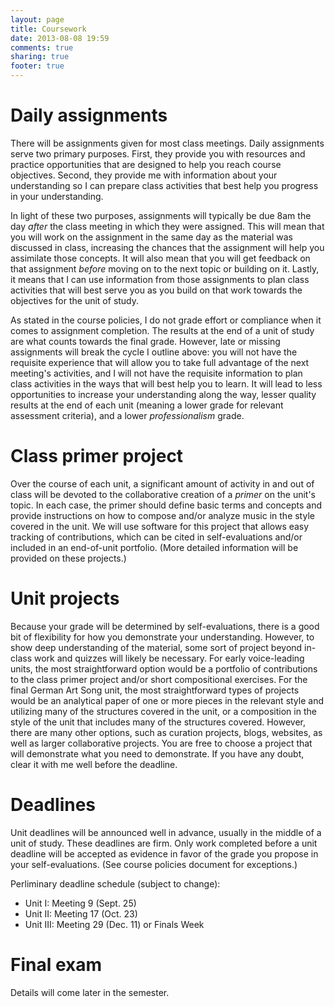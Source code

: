 ```yaml
---
layout: page
title: Coursework
date: 2013-08-08 19:59
comments: true
sharing: true
footer: true
---
```


# Daily assignments #

There will be assignments given for most class meetings. Daily assignments serve two primary purposes. First, they provide you with resources and practice opportunities that are designed to help you reach course objectives. Second, they provide me with information about your understanding so I can prepare class activities that best help you progress in your understanding. 

In light of these two purposes, assignments will typically be due 8am the day *after* the class meeting in which they were assigned. This will mean that you will work on the assignment in the same day as the material was discussed in class, increasing the chances that the assignment will help you assimilate those concepts. It will also mean that you will get feedback on that assignment *before* moving on to the next topic or building on it. Lastly, it means that I can use information from those assignments to plan class activities that will best serve you as you build on that work towards the objectives for the unit of study.

As stated in the course policies, I do not grade effort or compliance when it comes to assignment completion. The results at the end of a unit of study are what counts towards the final grade. However, late or missing assignments will break the cycle I outline above: you will not have the requisite experience that will allow you to take full advantage of the next meeting's activities, and I will not have the requisite information to plan class activities in the ways that will best help you to learn. It will lead to less opportunities to increase your understanding along the way, lesser quality results at the end of each unit (meaning a lower grade for relevant assessment criteria), and a lower *professionalism* grade.

# Class primer project #

Over the course of each unit, a significant amount of activity in and out of class will be devoted to the collaborative creation of a *primer* on the unit's topic. In each case, the primer should define basic terms and concepts and provide instructions on how to compose and/or analyze music in the style covered in the unit. We will use software for this project that allows easy tracking of contributions, which can be cited in self-evaluations and/or included in an end-of-unit portfolio. (More detailed information will be provided on these projects.)

# Unit projects #

Because your grade will be determined by self-evaluations, there is a good bit of flexibility for how you demonstrate your understanding. However, to show deep understanding of the material, some sort of project beyond in-class work and quizzes will likely be necessary. For early voice-leading units, the most straightforward option would be a portfolio of contributions to the class primer project and/or short compositional exercises. For the final German Art Song unit, the most straightforward types of projects would be an analytical paper of one or more pieces in the relevant style and utilizing many of the structures covered in the unit, or a composition in the style of the unit that includes many of the structures covered. However, there are many other options, such as curation projects, blogs, websites, as well as larger collaborative projects. You are free to choose a project that will demonstrate what you need to demonstrate. If you have any doubt, clear it with me well before the deadline.

# Deadlines #

Unit deadlines will be announced well in advance, usually in the middle of a unit of study. These deadlines are firm. Only work completed before a unit deadline will be accepted as evidence in favor of the grade you propose in your self-evaluations. (See course policies document for exceptions.)

Perliminary deadline schedule (subject to change):

- Unit I: Meeting 9 (Sept. 25)  
- Unit II: Meeting 17 (Oct. 23)  
- Unit III: Meeting 29 (Dec. 11) or Finals Week

# Final exam #

Details will come later in the semester. 

